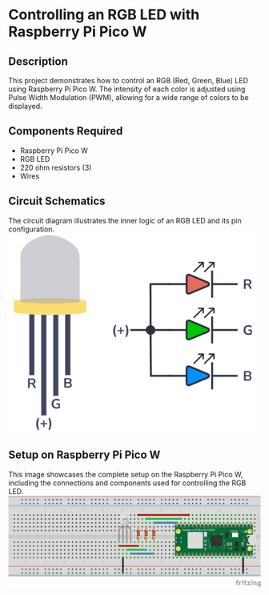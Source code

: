 # Controlling an RGB LED with Raspberry Pi Pico W

## Description
This project demonstrates how to control an RGB (Red, Green, Blue) LED using Raspberry Pi Pico W. The intensity of each color is adjusted using Pulse Width Modulation (PWM), allowing for a wide range of colors to be displayed.

## Components Required
- Raspberry Pi Pico W
- RGB LED
- 220 ohm resistors (3)
- Wires

## Circuit Schematics
The circuit diagram illustrates the inner logic of an RGB LED and its pin configuration.
![RGB LED Circuit](RGB.png)


## Setup on Raspberry Pi Pico W
This image showcases the complete setup on the Raspberry Pi Pico W, including the connections and components used for controlling the RGB LED.
![Complete Setup](09_Circuit.png)


